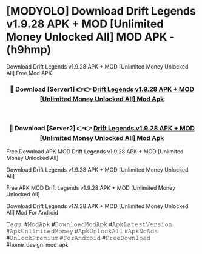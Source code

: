 # [MODYOLO] Download Drift Legends v1.9.28 APK + MOD [Unlimited Money Unlocked All] MOD APK - (h9hmp)
Download Drift Legends v1.9.28 APK + MOD [Unlimited Money Unlocked All] Free Mod APK

<div align="center">
<h3>🔴 Download [Server1] 👉👉 <a href="https://apk-comot.site?title=Drift_Legends_v1.9.28_APK_+_MOD_[Unlimited_Money_Unlocked_All]">Drift Legends v1.9.28 APK + MOD [Unlimited Money Unlocked All] Mod Apk</a></h3><br>

<h3>🔴 Download [Server2] 👉👉 <a href="https://apk-comot.site?title=Drift_Legends_v1.9.28_APK_+_MOD_[Unlimited_Money_Unlocked_All]">Drift Legends v1.9.28 APK + MOD [Unlimited Money Unlocked All] Mod Apk</a></h3>
</div>


Free Download APK MOD Drift Legends v1.9.28 APK + MOD [Unlimited Money Unlocked All]

Download Drift Legends v1.9.28 APK + MOD [Unlimited Money Unlocked All] 

Free APK MOD Drift Legends v1.9.28 APK + MOD [Unlimited Money Unlocked All] 

Download Drift Legends v1.9.28 APK + MOD [Unlimited Money Unlocked All] Mod For Android

𝚃𝚊𝚐𝚜: #𝙼𝚘𝚍𝙰𝚙𝚔 #𝙳𝚘𝚠𝚗𝚕𝚘𝚊𝚍𝙼𝚘𝚍𝙰𝚙𝚔 #𝙰𝚙𝚔𝙻𝚊𝚝𝚎𝚜𝚝𝚅𝚎𝚛𝚜𝚒𝚘𝚗 #𝙰𝚙𝚔𝚄𝚗𝚕𝚒𝚖𝚒𝚝𝚎𝚍𝙼𝚘𝚗𝚎𝚢 #𝙰𝚙𝚔𝚄𝚗𝚕𝚘𝚌𝚔𝙰𝚕𝚕 #𝙰𝚙𝚔𝙽𝚘𝙰𝚍𝚜 #𝚄𝚗𝚕𝚘𝚌𝚔𝙿𝚛𝚎𝚖𝚒𝚞𝚖 #𝙵𝚘𝚛𝙰𝚗𝚍𝚛𝚘𝚒𝚍 #𝙵𝚛𝚎𝚎𝙳𝚘𝚠𝚗𝚕𝚘𝚊𝚍 #home_design_mod_apk